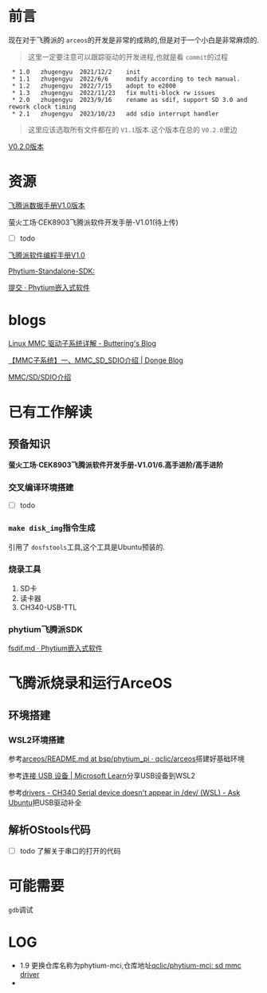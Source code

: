# 前言

现在对于飞腾派的 `arceos`的开发是非常的成熟的,但是对于一个小白是非常麻烦的.

> 这里一定要注意可以跟踪驱动的开发进程,也就是看 `commit`的过程

```shell
 * 1.0   zhugengyu  2021/12/2    init
 * 1.1   zhugengyu  2022/6/6     modify according to tech manual.
 * 1.2   zhugengyu  2022/7/15    adopt to e2000
 * 1.3   zhugengyu  2022/11/23   fix multi-block rw issues
 * 2.0   zhugengyu  2023/9/16    rename as sdif, support SD 3.0 and rework clock timing
 * 2.1   zhugengyu  2023/10/23   add sdio interrupt handler
```

> 这里应该选取所有文件都在的 `V1.1`版本.这个版本在总的 `V0.2.0`里边

[V0.2.0版本](https://gitee.com/phytium_embedded/phytium-standalone-sdk/tree/v0.2.0/)

# 资源

[飞腾派数据手册V1.0版本](https://github.com/arceos-usb/arceos_experiment/blob/usb-camera-base/doc/resources/%E9%A3%9E%E8%85%BE%E6%B4%BE%E6%95%B0%E6%8D%AE%E6%89%8B%E5%86%8CV1.0%E7%89%88%E6%9C%AC.pdf)

萤火工场·CEK8903飞腾派软件开发手册-V1.01(待上传)

- [ ] todo

[飞腾派软件编程手册V1.0](https://github.com/arceos-usb/arceos_experiment/blob/usb-camera-base/doc/resources/%E9%A3%9E%E8%85%BE%E6%B4%BE%E8%BD%AF%E4%BB%B6%E7%BC%96%E7%A8%8B%E6%89%8B%E5%86%8CV1.0.pdf)

[Phytium-Standalone-SDK:](https://gitee.com/phytium_embedded/phytium-standalone-sdk)

[提交 · Phytium嵌入式软件](https://gitee.com/phytium_embedded/phytium-standalone-sdk/commits/master)

# blogs

[Linux MMC 驱动子系统详解 - Buttering&#39;s Blog](https://buttering.github.io/EasyBlog/2023/02/07/Linux%20MMC%20%E9%A9%B1%E5%8A%A8%E5%AD%90%E7%B3%BB%E7%BB%9F%E8%AF%A6%E8%A7%A3/)

[【MMC子系统】一、MMC_SD_SDIO介绍 | Donge Blog](https://uniondong.github.io/docs/linux/linux_mmc_subsystem/mmc%E5%AD%90%E7%B3%BB%E7%BB%9F%E4%B8%80mmc_sd_sdio%E4%BB%8B%E7%BB%8D/)

[MMC/SD/SDIO介绍](http://www.wowotech.net/basic_tech/mmc_sd_sdio_intro.html)

# 已有工作解读

## 预备知识

**萤火工场·CEK8903飞腾派软件开发手册-V1.01/6.高手进阶/高手进阶**

### 交叉编译环境搭建

- [ ] todo

### `make disk_img`指令生成

引用了 `dosfstools`工具,这个工具是Ubuntu预装的.

### 烧录工具

1. SD卡
2. 读卡器
3. CH340-USB-TTL

### phytium飞腾派SDK

[fsdif.md · Phytium嵌入式软件](https://gitee.com/phytium_embedded/phytium-standalone-sdk/blob/master/doc/reference/driver/fsdif.md)

# 飞腾派烧录和运行ArceOS

## 环境搭建

### WSL2环境搭建

参考[arceos/README.md at bsp/phytium_pi · qclic/arceos](https://github.com/qclic/arceos/blob/bsp/phytium_pi/README.md)搭建好基础环境

参考[连接 USB 设备 | Microsoft Learn](https://learn.microsoft.com/zh-cn/windows/wsl/connect-usb#install-the-usbipd-win-project)分享USB设备到WSL2

参考[drivers - CH340 Serial device doesn&#39;t appear in /dev/ (WSL) - Ask Ubuntu](https://askubuntu.com/questions/1373910/ch340-serial-device-doesnt-appear-in-dev-wsl/)把USB驱动补全

## 解析OStools代码

- [ ] todo 了解关于串口的打开的代码

# 可能需要

`gdb`调试

# LOG

- 1.9 更换仓库名称为phytium-mci,仓库地址[qclic/phytium-mci: sd mmc driver](https://github.com/qclic/phytium-mci)
-
